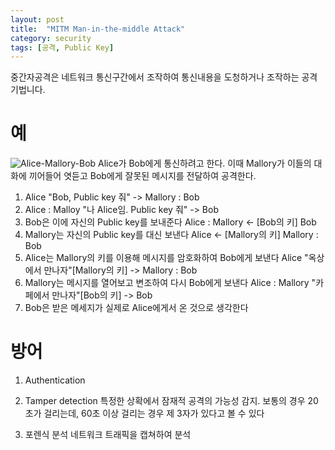 ```yaml
---
layout: post
title:  "MITM Man-in-the-middle Attack"
category: security
tags: [공격, Public Key]
---
```


중간자공격은 네트워크 통신구간에서 조작하여 통신내용을 도청하거나 조작하는 공격기법니다.

# 예

![Alice-Mallory-Bob](https://en.wikipedia.org/wiki/File:Man_in_the_middle_attack.svg)
Alice가 Bob에게 통신하려고 한다. 이때 Mallory가 이들의 대화에 끼어들어 엿듣고 Bob에게 잘못된 메시지를 전달하여 공격한다.
  1. Alice "Bob, Public key 줘" -> Mallory : Bob
  2. Alice : Malloy "나 Alice임. Public key 줘" ->  Bob
  3. Bob은 이에 자신의 Public key를 보내준다
     Alice : Mallory <- [Bob의 키] Bob
  4. Mallory는 자신의 Public key를 대신 보낸다
     Alice <- [Mallory의 키] Mallory : Bob
  5. Alice는 Mallory의 키를 이용해 메시지를 암호화하여 Bob에게 보낸다
     Alice "옥상에서 만나자"[Mallory의 키] -> Mallory : Bob
  6. Mallory는 메시지를 열어보고 변조하여 다시 Bob에게 보낸다
     Alice : Mallory "카페에서 만나자"[Bob의 키] -> Bob
  7. Bob은 받은 메세지가 실제로 Alice에게서 온 것으로 생각한다
  
# 방어

1. Authentication

2. Tamper detection
  특정한 상확에서 잠재적 공격의 가능성 감지. 보통의 경우 20초가 걸리는데, 60초 이상 걸리는 경우 제 3자가 있다고 볼 수 있다
  
3. 포렌식 분석
  네트워크 트래픽을 캡쳐하여 분석
  

